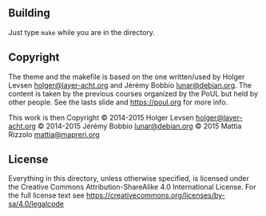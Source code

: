 ## Building

Just type `make` while you are in the directory.

## Copyright

The theme and the makefile is based on the one written/used by Holger Levsen
<holger@layer-acht.org> and Jérémy Bobbio <lunar@debian.org>.
The content is taken by the previous courses organized by the PoUL but held by
other people. See the lasts slide and https://poul.org for more info.

This work is then
Copyright © 2014-2015 Holger Levsen <holger@layer-acht.org>
          © 2014-2015 Jérémy Bobbio <lunar@debian.org>
          ©      2015 Mattia Rizzolo <mattia@mapreri.org>

## License

Everything in this directory, unless otherwise specified, is licensed under the
Creative Commons Attribution-ShareAlike 4.0 International License. For the full
license text see https://creativecommons.org/licenses/by-sa/4.0/legalcode
